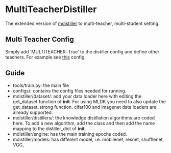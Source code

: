 # MultiTeacherDistiller
The extended version of [mdistiller](<https://github.com/megvii-research/mdistiller>) to multi-teacher, multi-student setting. 
## Multi Teacher Config
Simply add  'MULTITEACHER: True' to the distiller config and define other teachers. For example see [this](https://github.com/BanafshehKarimian/MultiTeacherDistiller/blob/main/configs/cifar100/multi_kd/resnet8x4.yaml) config.
## Guide
- tools/train.py: the main file
- configs/: contains the config files needed for running. 
- mdistiller/dataset/: add your data loader here with editing the get_dataset function of __init__. For using MLDK you need to also update the get_dataset_strong function. cifar100 and imagenet data loaders are already supported.
- mdistiller/distillers/: the knowledge distillation algorithms are coded here. To add a new algorithm, add the class and then add the name mapping to the distiller_dict of __init__.
- mdistiller/engine: has the main training epochs coded.
- mdistiller/models: has different model, i.e. mobilenet, resnet, shufflenet, VGG,
